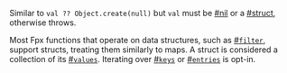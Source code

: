 Similar to `val ?? Object.create(null)` but `val` must be [#nil](#function-isnil) or a [#struct](#function-isstruct), otherwise throws.

Most Fpx functions that operate on data structures, such as [#`filter`](#function-filter), support structs, treating them similarly to maps. A struct is considered a collection of its [#`values`](#function-values). Iterating over [#`keys`](#function-keys) or [#`entries`](#function-entries) is opt-in.
